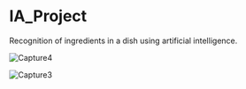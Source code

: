 # IA_Project
Recognition of ingredients in a dish using artificial intelligence.

![Capture4](https://github.com/RACHADDOUlFIKAR/IA_Project/assets/97551741/c8c0855b-ffd2-4187-9789-4968c03f1440)

![Capture3](https://github.com/RACHADDOUlFIKAR/IA_Project/assets/97551741/0dca0d68-2ab6-4e38-be9b-6d6d65a26460)
